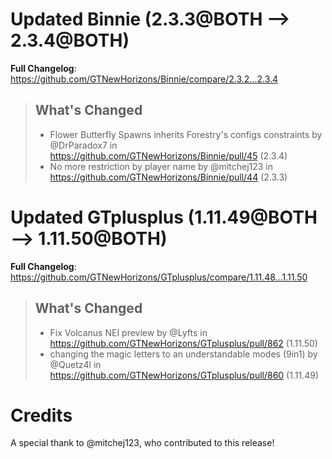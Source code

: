 # Updated Binnie (2.3.3@BOTH --> 2.3.4@BOTH)
**Full Changelog**: https://github.com/GTNewHorizons/Binnie/compare/2.3.2...2.3.4
>## What's Changed
> * Flower Butterfly Spawns inherits Forestry's configs constraints by @DrParadox7 in https://github.com/GTNewHorizons/Binnie/pull/45 (2.3.4)
> * No more restriction by player name by @mitchej123 in https://github.com/GTNewHorizons/Binnie/pull/44 (2.3.3)
>

# Updated GTplusplus (1.11.49@BOTH --> 1.11.50@BOTH)
**Full Changelog**: https://github.com/GTNewHorizons/GTplusplus/compare/1.11.48...1.11.50
>## What's Changed
> * Fix Volcanus NEI preview by @Lyfts in https://github.com/GTNewHorizons/GTplusplus/pull/862 (1.11.50)
> * changing the magic letters to an understandable modes (9in1) by @Quetz4l in https://github.com/GTNewHorizons/GTplusplus/pull/860 (1.11.49)
>

# Credits
A special thank to @mitchej123, who contributed to this release!
